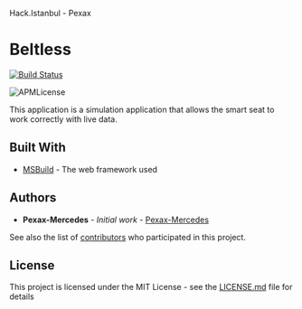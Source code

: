 Hack.Istanbul - Pexax
# Beltless
[![Build Status](https://travis-ci.org/Pexax-Mercedes/Beltless.svg?branch=master)](https://travis-ci.org/Pexax-Mercedes/Beltless)

![APMLicense](https://img.shields.io/apm/l/:package.svg)


This application is a simulation application that allows the smart seat to work correctly with live data.


## Built With

* [MSBuild](http://www.dropwizard.io/1.0.2/docs/) - The web framework used


## Authors

* **Pexax-Mercedes** - *Initial work* - [Pexax-Mercedes](https://github.com/PurpleBooth)

See also the list of [contributors](https://github.com/your/project/contributors) who participated in this project.

## License

This project is licensed under the MIT License - see the [LICENSE.md](LICENSE.md) file for details
